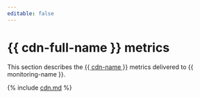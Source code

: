 ```yaml
---
editable: false
---
```


# {{ cdn-full-name }} metrics


This section describes the [{{ cdn-name }}](../../cdn/) metrics delivered to {{ monitoring-name }}.

{% include [cdn.md](../../_includes/monitoring/metrics-ref/cdn.md) %}